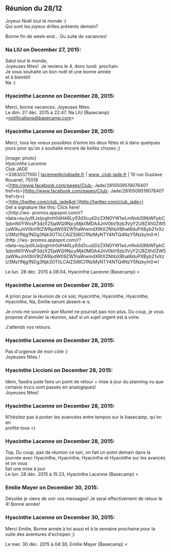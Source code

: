 ## Réunion du 28/12



Joyeux Noël tout le monde :)  
Qui sont les joyeux drilles présents demain?  
  
Bonne fin de week-end... Ou suite de vacances!



### **Na LIU** on December 27, 2015:



Salut tout le monde,  
Joyeuses fêtes!  Je reviens le 4, donc lundi  prochain.  
Je vous souhaite un bon noël et une bonne année  
et à bientôt!  
Na :)



### **Hyacinthe Lacenne** on December 28, 2015:



Merci, bonne vacances. Joyeuses fêtes.  
Le dim. 27 déc. 2015 à 22:47, Na LIU (Basecamp)
&lt;[notifications@basecamp.com](mailto:notifications@basecamp.com)&gt;



### **Hyacinthe Lacenne** on December 28, 2015:



Merci, tous les voeux possibles d'entre les deux fêtes et à dans quelques  
jours pour qu'on s souhaite encore de belles choses ;)  
  
[image: photo]  
*Hyacinthe Lacenne*  
Club JADE  
+33630371100 | [lacenne@clubjade.fr](mailto:lacenne@clubjade.fr) | [www
.club-jade.fr](http://www.club-jade.fr) | 10 rue Gustave  
Rouanet, 75018  
&lt;[http://www.facebook.com/pages/Club-
Jade/281050951907640?fref=ts&gt;](http://www.facebook.com/pages/Club-
Jade/281050951907640?fref=ts>)  
&lt;[http://twitter.com/club_jade&gt;](http://twitter.com/club_jade>)  
Get a signature like this: Click here!  
&lt;[http://ws-
promos.appspot.com/r?rdata=eyJydXJsIjogImh0dHA6Ly93d3cud2lzZXN0YW1wLmNvbS9lbWFpbC1pbnN0YWxsP3dzX25jaWQ9NjcyMjk0MDA4JnV0bV9zb3VyY2U9ZXh0ZW5zaW9uJnV0bV9tZWRpdW09ZW1haWwmdXRtX2NhbXBhaWduPXByb21vXzU3MzI1Njg1NDg3Njk3OTIiLCAiZSI6ICI1NzMyNTY4NTQ4NzY5NzkyIn0=&gt;](http
://ws-
promos.appspot.com/r?rdata=eyJydXJsIjogImh0dHA6Ly93d3cud2lzZXN0YW1wLmNvbS9lbWFpbC1pbnN0YWxsP3dzX25jaWQ9NjcyMjk0MDA4JnV0bV9zb3VyY2U9ZXh0ZW5zaW9uJnV0bV9tZWRpdW09ZW1haWwmdXRtX2NhbXBhaWduPXByb21vXzU3MzI1Njg1NDg3Njk3OTIiLCAiZSI6ICI1NzMyNTY4NTQ4NzY5NzkyIn0=>)  
  
Le lun. 28 déc. 2015 à 08:04, Hyacinthe Lacenne (Basecamp) &lt;



### **Hyacinthe Lacenne** on December 28, 2015:



A priori pour la réunion de ce soir, Hyacinthe, Hyacinthe, Hyacinthe, Hyacinthe, Na, Emilie
seront absent-e-s.  
  
Je crois me souvenir que Muriel ne pourrait pas non plus. Du coup, je vous
propose d'annuler la réunion, sauf si un sujet urgent est à voire.  
  
J'attends vos retours.



### **Hyacinthe Lacenne** on December 28, 2015:



Pas d'urgence de mon côté :)  
Joyeuses fêtes !



### **Hyacinthe Liccioni** on December 28, 2015:



Idem, faudra juste faire un point de retour + mise à jour du planning vu que
certains trucs sont passés en analogiques!  
Joyeuses fêtes!



### **Hyacinthe Lacenne** on December 28, 2015:



N'hésitez pas à poster les avancées entre tempos sur le basecamp, qu'on en  
profite tous =)



### **Hyacinthe Lacenne** on December 28, 2015:



Top, Du coup, pas de réunion ce soir, on fait un point demain dans la  
journée avec Hyacinthe, Hyacinthe, Hyacinthe et Hyacinthe sur les avancés et on vous  
fait une mise à jour  
Le lun. 28 déc. 2015 à 15:23, Hyacinthe Lacenne (Basecamp) &lt;



### **Emilie Mayer** on December 30, 2015:



Désolée je viens de voir vos messages! Je serai effectivement de retour le 4!
Bonne année!



### **Hyacinthe Lacenne** on December 30, 2015:



Merci Emilie, Bonne année à toi aussi et à la semaine prochaine pour la  
suite des aventures d'echopen ;)  
  
Le mer. 30 déc. 2015 à 04:30, Emilie Mayer (Basecamp) &lt;



